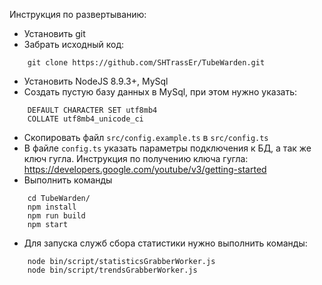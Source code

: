 Инструкция по развертыванию:

* Установить git
* Забрать исходный код:
```
    git clone https://github.com/SHTrassEr/TubeWarden.git
```
* Установить NodeJS 8.9.3+,  MySql
* Создать пустую базу данных в MySql, при этом нужно указать:
```
    DEFAULT CHARACTER SET utf8mb4 
    COLLATE utf8mb4_unicode_ci
```
* Скопировать файл `src/config.example.ts` в `src/config.ts`
* В файле `config.ts` указать параметры подключения к БД, а так же ключ гугла. Инструкция по получению ключа гугла: https://developers.google.com/youtube/v3/getting-started  
* Выполнить команды
```
    cd TubeWarden/
    npm install
    npm run build
    npm start
```
* Для запуска служб сбора статистики нужно выполнить команды:
```
    node bin/script/statisticsGrabberWorker.js
    node bin/script/trendsGrabberWorker.js
```
    
    